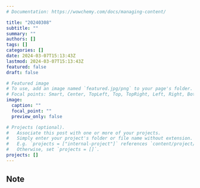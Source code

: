 ```yaml
---
# Documentation: https://wowchemy.com/docs/managing-content/

title: "20240308"
subtitle: ""
summary: ""
authors: []
tags: []
categories: []
date: 2024-03-07T15:13:43Z
lastmod: 2024-03-07T15:13:43Z
featured: false
draft: false

# Featured image
# To use, add an image named `featured.jpg/png` to your page's folder.
# Focal points: Smart, Center, TopLeft, Top, TopRight, Left, Right, BottomLeft, Bottom, BottomRight.
image:
  caption: ""
  focal_point: ""
  preview_only: false

# Projects (optional).
#   Associate this post with one or more of your projects.
#   Simply enter your project's folder or file name without extension.
#   E.g. `projects = ["internal-project"]` references `content/project/deep-learning/index.md`.
#   Otherwise, set `projects = []`.
projects: []
---
```


## Note

